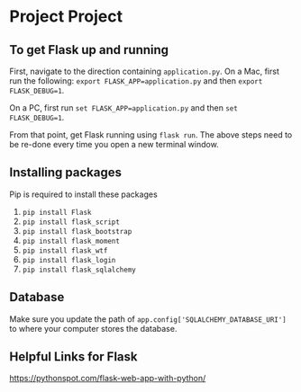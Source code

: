 # Project Project

## To get Flask up and running
First, navigate to the direction containing `application.py`. On a Mac, first run the following: `export FLASK_APP=application.py` and then `export FLASK_DEBUG=1`. 

On a PC, first run `set FLASK_APP=application.py` and then `set FLASK_DEBUG=1`.

From that point, get Flask running using `flask run`. The above steps need to be re-done every time you open a new terminal window.

## Installing packages
Pip is required to install these packages
1. `pip install Flask`
2. `pip install flask_script`
3. `pip install flask_bootstrap`
4. `pip install flask_moment`
5. `pip install flask_wtf`
6. `pip install flask_login`
7. `pip install flask_sqlalchemy`

## Database
Make sure you update the path of `app.config['SQLALCHEMY_DATABASE_URI']` to where your computer stores the database.

## Helpful Links for Flask
<https://pythonspot.com/flask-web-app-with-python/>
